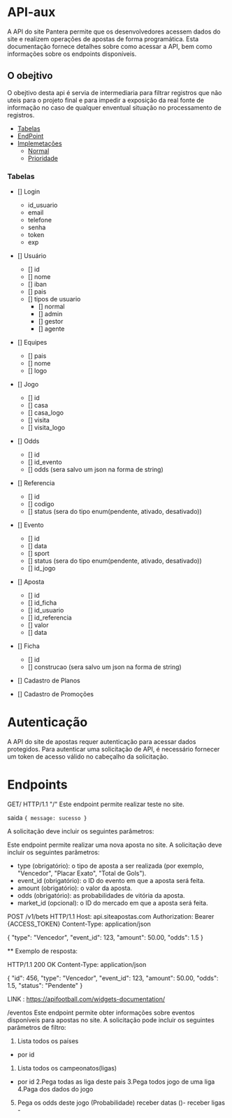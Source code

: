 # API-aux

A API do site Pantera permite que os desenvolvedores acessem dados do site e realizem operações de apostas de forma programática. Esta documentação fornece detalhes sobre como acessar a API, bem como informações sobre os endpoints disponíveis.


## O obejtivo 

O obejtivo desta api é servia de intermediaria para filtrar registros que não uteis para o projeto final e para impedir a exposição da real fonte de informação no caso de qualquer enventual situação no processamento de registros.


<!--ts-->
  * [Tabelas](#Tabelas)
  * [EndPoint](#EndPoint)
  * [Implemetações](#Implemetações)
    * [Normal](#Normal)
    * [Prioridade](#Prioridade)
  
<!--te-->

### Tabelas

- [] Login
  - id_usuario
  - email
  - telefone
  - senha
  - token
  - exp

- [] Usuário
  - [] id 
  - [] nome
  - [] iban
  - [] pais
  - [] tipos de usuario
    - [] normal
    - [] admin
    - [] gestor
    - [] agente

- [] Equipes
  - [] pais
  - [] nome
  - [] logo

- [] Jogo
  - [] id
  - [] casa
  - [] casa_logo
  - [] visita
  - [] visita_logo

- [] Odds
  - [] id
  - [] id_evento
  - [] odds (sera salvo um json na forma de string)

- [] Referencia 
  - [] id
  - [] codigo
  - [] status (sera do tipo enum(pendente, ativado, desativado))

- [] Evento
  - [] id
  - [] data
  - [] sport
  - [] status (sera do tipo enum(pendente, ativado, desativado))
  - [] id_jogo 


- [] Aposta
  - [] id
  - [] id_ficha
  - [] id_usuario
  - [] id_referencia
  - [] valor
  - [] data 


- [] Ficha
  - [] id
  - [] construcao (sera salvo um json na forma de string)


- [] Cadastro de Planos
- [] Cadastro de Promoções



# Autenticação
A API do site de apostas requer autenticação para acessar dados protegidos. Para autenticar uma solicitação de API, é necessário fornecer um token de acesso válido no cabeçalho da solicitação.

# Endpoints

GET/ HTTP/1.1
"/" Este endpoint permite realizar teste no site. 

saida
 `{
  message: sucesso
 }`


A solicitação deve incluir os seguintes parâmetros:

Este endpoint permite realizar uma nova aposta no site. A solicitação deve incluir os seguintes parâmetros:
 * type (obrigatório): o tipo de aposta a ser realizada (por exemplo, "Vencedor", "Placar Exato", "Total de Gols").
 * event_id (obrigatório): o ID do evento em que a aposta será feita.
 * amount (obrigatório): o valor da aposta.
 * odds (obrigatório): as probabilidades de vitória da aposta.
 * market_id (opcional): o ID do mercado em que a aposta será feita.


POST /v1/bets HTTP/1.1
Host: api.siteapostas.com
Authorization: Bearer {ACCESS_TOKEN}
Content-Type: application/json

{
  "type": "Vencedor",
  "event_id": 123,
  "amount": 50.00,
  "odds": 1.5
}


** Exemplo de resposta:

HTTP/1.1 200 OK
Content-Type: application/json

{
  "id": 456,
  "type": "Vencedor",
  "event_id": 123,
  "amount": 50.00,
  "odds": 1.5,
  "status": "Pendente"
}

LINK : https://apifootball.com/widgets-documentation/

/eventos
Este endpoint permite obter informações sobre eventos disponíveis para apostas no site. A solicitação pode incluir os seguintes parâmetros de filtro:

1. Lista todos os países
  - por id

1. Lista todos os campeonatos(ligas)
  - por id
2.Pega todas as liga deste pais
3.Pega todos jogo de uma liga
4.Paga dos dados do jogo
5. Pega os odds deste jogo (Probabilidade)
receber datas ()- 
receber ligas - 